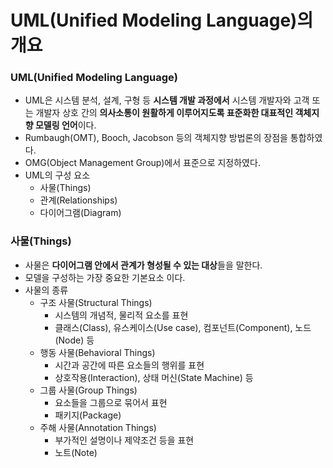 # UML(Unified Modeling Language)의 개요

### UML(Unified Modeling Language)

- UML은 시스템 분석, 설계, 구형 등 **시스템 개발 과정에서** 시스템 개발자와 고객 또는 개발자 상호 간의 **의사소통이 원활하게 이루어지도록 표준화한 대표적인 객체지향 모델링 언어**이다.
- Rumbaugh(OMT), Booch, Jacobson 등의 객체지향 방법론의 장점을 통합하였다.
- OMG(Object Management Group)에서 표준으로 지정하였다.
- UML의 구성 요소
    - 사물(Things)
    - 관계(Relationships)
    - 다이어그램(Diagram)

### 사물(Things)

- 사물은 **다이어그램 안에서 관계가 형성될 수 있는 대상**들을 말한다.
- 모델을 구성하는 가장 중요한 기본요소 이다.
- 사물의 종류
    - 구조 사물(Structural Things)
        - 시스템의 개념적, 물리적 요소를 표현
        - 클래스(Class), 유스케이스(Use case), 컴포넌트(Component), 노드(Node) 등
    - 행동 사물(Behavioral Things)
        - 시간과 공간에 따른 요소들의 행위를 표현
        - 상호작용(Interaction), 상태 머신(State Machine) 등
    - 그룹 사물(Group Things)
        - 요소들을 그룹으로 묶어서 표현
        - 패키지(Package)
    - 주해 사물(Annotation Things)
        - 부가적인 설명이나 제약조건 등을 표현
        - 노트(Note)
